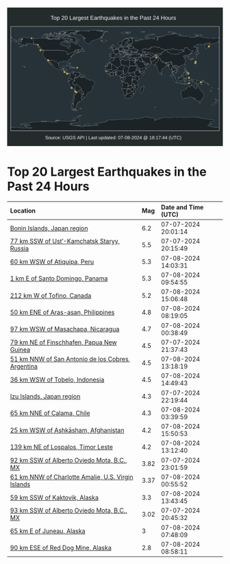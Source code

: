 ![Map](./map.png)

# Top 20 Largest Earthquakes in the Past 24 Hours

| Location | Mag | Date and Time (UTC) |
|:---|:---|:---|
| [Bonin Islands, Japan region](https://earthquake.usgs.gov/earthquakes/eventpage/us7000mxmu) | 6.2 | 07-07-2024 20:01:14 |
| [77 km SSW of Ust’-Kamchatsk Staryy, Russia](https://earthquake.usgs.gov/earthquakes/eventpage/us7000mxmx) | 5.5 | 07-07-2024 20:15:49 |
| [60 km WSW of Atiquipa, Peru](https://earthquake.usgs.gov/earthquakes/eventpage/us7000mxsb) | 5.3 | 07-08-2024 14:03:31 |
| [1 km E of Santo Domingo, Panama](https://earthquake.usgs.gov/earthquakes/eventpage/us7000mxr8) | 5.3 | 07-08-2024 09:54:55 |
| [212 km W of Tofino, Canada](https://earthquake.usgs.gov/earthquakes/eventpage/us7000mxsp) | 5.2 | 07-08-2024 15:06:48 |
| [50 km ENE of Aras-asan, Philippines](https://earthquake.usgs.gov/earthquakes/eventpage/us7000mxqy) | 4.8 | 07-08-2024 08:19:05 |
| [97 km WSW of Masachapa, Nicaragua](https://earthquake.usgs.gov/earthquakes/eventpage/us7000mxpi) | 4.7 | 07-08-2024 00:38:49 |
| [79 km NE of Finschhafen, Papua New Guinea](https://earthquake.usgs.gov/earthquakes/eventpage/us7000mxnw) | 4.5 | 07-07-2024 21:37:43 |
| [51 km NNW of San Antonio de los Cobres, Argentina](https://earthquake.usgs.gov/earthquakes/eventpage/us7000mxs4) | 4.5 | 07-08-2024 13:18:19 |
| [36 km WSW of Tobelo, Indonesia](https://earthquake.usgs.gov/earthquakes/eventpage/us7000mxsh) | 4.5 | 07-08-2024 14:49:43 |
| [Izu Islands, Japan region](https://earthquake.usgs.gov/earthquakes/eventpage/us7000mxny) | 4.3 | 07-07-2024 22:19:44 |
| [65 km NNE of Calama, Chile](https://earthquake.usgs.gov/earthquakes/eventpage/us7000mxq4) | 4.3 | 07-08-2024 03:39:59 |
| [25 km WSW of Ashkāsham, Afghanistan](https://earthquake.usgs.gov/earthquakes/eventpage/us7000mxsx) | 4.2 | 07-08-2024 15:50:53 |
| [139 km NE of Lospalos, Timor Leste](https://earthquake.usgs.gov/earthquakes/eventpage/us7000mxs2) | 4.2 | 07-08-2024 13:12:40 |
| [92 km SSW of Alberto Oviedo Mota, B.C., MX](https://earthquake.usgs.gov/earthquakes/eventpage/ci40651527) | 3.82 | 07-07-2024 23:01:59 |
| [61 km NNW of Charlotte Amalie, U.S. Virgin Islands](https://earthquake.usgs.gov/earthquakes/eventpage/pr71454808) | 3.37 | 07-08-2024 00:55:52 |
| [59 km SSW of Kaktovik, Alaska](https://earthquake.usgs.gov/earthquakes/eventpage/ak0248qg3vyk) | 3.3 | 07-08-2024 13:43:45 |
| [93 km SSW of Alberto Oviedo Mota, B.C., MX](https://earthquake.usgs.gov/earthquakes/eventpage/ci40651503) | 3.02 | 07-07-2024 20:45:32 |
| [65 km E of Juneau, Alaska](https://earthquake.usgs.gov/earthquakes/eventpage/ak0248qcka6t) | 3 | 07-08-2024 07:48:09 |
| [90 km ESE of Red Dog Mine, Alaska](https://earthquake.usgs.gov/earthquakes/eventpage/ak0248qd7v2c) | 2.8 | 07-08-2024 08:58:11 |
